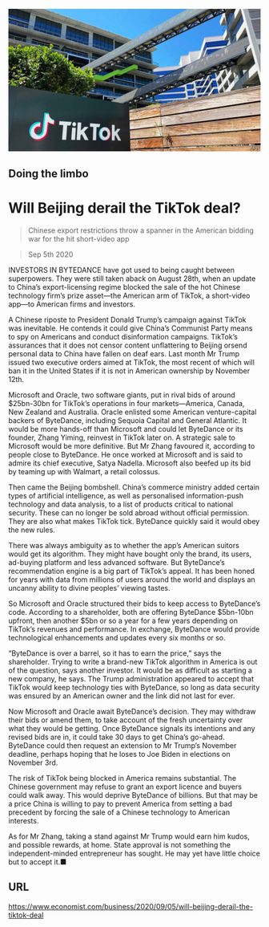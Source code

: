 ![](./images/20200905_WBP503.jpg)

## Doing the limbo

# Will Beijing derail the TikTok deal?

> Chinese export restrictions throw a spanner in the American bidding war for the hit short-video app

> Sep 5th 2020

INVESTORS IN BYTEDANCE have got used to being caught between superpowers. They were still taken aback on August 28th, when an update to China’s export-licensing regime blocked the sale of the hot Chinese technology firm’s prize asset—the American arm of TikTok, a short-video app—to American firms and investors.

A Chinese riposte to President Donald Trump’s campaign against TikTok was inevitable. He contends it could give China’s Communist Party means to spy on Americans and conduct disinformation campaigns. TikTok’s assurances that it does not censor content unflattering to Beijing orsend personal data to China have fallen on deaf ears. Last month Mr Trump issued two executive orders aimed at TikTok, the most recent of which will ban it in the United States if it is not in American ownership by November 12th.

Microsoft and Oracle, two software giants, put in rival bids of around $25bn-30bn for TikTok’s operations in four markets—America, Canada, New Zealand and Australia. Oracle enlisted some American venture-capital backers of ByteDance, including Sequoia Capital and General Atlantic. It would be more hands-off than Microsoft and could let ByteDance or its founder, Zhang Yiming, reinvest in TikTok later on. A strategic sale to Microsoft would be more definitive. But Mr Zhang favoured it, according to people close to ByteDance. He once worked at Microsoft and is said to admire its chief executive, Satya Nadella. Microsoft also beefed up its bid by teaming up with Walmart, a retail colossus.

Then came the Beijing bombshell. China’s commerce ministry added certain types of artificial intelligence, as well as personalised information-push technology and data analysis, to a list of products critical to national security. These can no longer be sold abroad without official permission. They are also what makes TikTok tick. ByteDance quickly said it would obey the new rules.

There was always ambiguity as to whether the app’s American suitors would get its algorithm. They might have bought only the brand, its users, ad-buying platform and less advanced software. But ByteDance’s recommendation engine is a big part of TikTok’s appeal. It has been honed for years with data from millions of users around the world and displays an uncanny ability to divine peoples’ viewing tastes.

So Microsoft and Oracle structured their bids to keep access to ByteDance’s code. According to a shareholder, both are offering ByteDance $5bn-10bn upfront, then another $5bn or so a year for a few years depending on TikTok’s revenues and performance. In exchange, ByteDance would provide technological enhancements and updates every six months or so.

“ByteDance is over a barrel, so it has to earn the price,” says the shareholder. Trying to write a brand-new TikTok algorithm in America is out of the question, says another investor. It would be as difficult as starting a new company, he says. The Trump administration appeared to accept that TikTok would keep technology ties with ByteDance, so long as data security was ensured by an American owner and the link did not last for ever.

Now Microsoft and Oracle await ByteDance’s decision. They may withdraw their bids or amend them, to take account of the fresh uncertainty over what they would be getting. Once ByteDance signals its intentions and any revised bids are in, it could take 30 days to get China’s go-ahead. ByteDance could then request an extension to Mr Trump’s November deadline, perhaps hoping that he loses to Joe Biden in elections on November 3rd. 

The risk of TikTok being blocked in America remains substantial. The Chinese government may refuse to grant an export licence and buyers could walk away. This would deprive ByteDance of billions. But that may be a price China is willing to pay to prevent America from setting a bad precedent by forcing the sale of a Chinese technology to American interests.

As for Mr Zhang, taking a stand against Mr Trump would earn him kudos, and possible rewards, at home. State approval is not something the independent-minded entrepreneur has sought. He may yet have little choice but to accept it.■

## URL

https://www.economist.com/business/2020/09/05/will-beijing-derail-the-tiktok-deal
